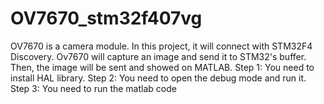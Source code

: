 # OV7670_stm32f407vg
OV7670 is a camera module. In this project, it will connect with STM32F4 Discovery. Ov7670 will capture an image and send it to STM32's buffer. Then, the image will be sent and showed on MATLAB. Step 1: You need to install HAL library. Step 2: You need to open the debug mode and run it. Step 3: You need to run the matlab code

